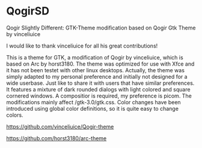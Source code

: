 # QogirSD
Qogir Slightly Different: GTK-Theme modification based on Qogir Gtk Theme by vinceliuice

I would like to thank vinceliuice for all his great contributions!

This is a theme for GTK, a modification of Qogir by vinceliuice, which is based on Arc by horst3180.
The theme was optimized for use with Xfce and it has not been testet with other linux desktops.
Actually, the theme was simply adapted to my personal preference and initially not designed for a wide userbase.
Just like to share it with users that have similar preferences. 
It features a mixture of dark rounded dialogs with light colored and square cornered windows.
A compositior is required, my preference is picom.
The modifications mainly affect /gtk-3.0/gtk.css. Color changes have been introduced using global color
definitions, so it is quite easy to change colors.

https://github.com/vinceliuice/Qogir-theme

https://github.com/horst3180/arc-theme
